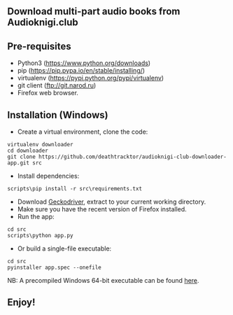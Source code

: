 Download multi-part audio books from Audioknigi.club
----------------------------------------------------

## Pre-requisites

* Python3 (https://www.python.org/downloads)
* pip (https://pip.pypa.io/en/stable/installing/)
* virtualenv (https://pypi.python.org/pypi/virtualenv)
* git client (ftp://git.narod.ru)
* Firefox web browser.

## Installation (Windows)

* Create a virtual environment, clone the code:
```
virtualenv downloader
cd downloader
git clone https://github.com/deathtracktor/audioknigi-club-downloader-app.git src
```

* Install dependencies:
```
scripts\pip install -r src\requirements.txt
```
* Download [Geckodriver](https://github.com/mozilla/geckodriver/releases), extract to your current working directory.
* Make sure you have the recent version of Firefox installed.
* Run the app:
```
cd src
scripts\python app.py
```
* Or build a single-file executable:
```
cd src
pyinstaller app.spec --onefile
```
NB: A precompiled Windows 64-bit executable can be found [here](https://github.com/deathtracktor/audioknigi-club-downloader-app/releases/latest).

## Enjoy!
